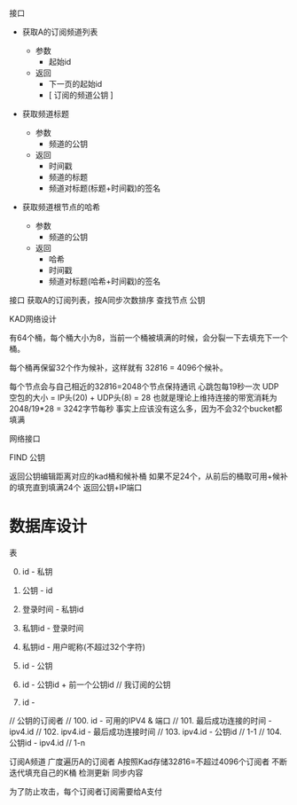 接口 

* 获取A的订阅频道列表 
  * 参数
    * 起始id 
  * 返回
    * 下一页的起始id 
    * [ 订阅的频道公钥 ] 

* 获取频道标题
  * 参数
    * 频道的公钥
  * 返回
    * 时间戳
    * 频道的标题
    * 频道对标题(标题+时间戳)的签名

* 获取频道根节点的哈希
  * 参数
    * 频道的公钥
  * 返回
    * 哈希
    * 时间戳
    * 频道对标题(哈希+时间戳)的签名


接口 
  获取A的订阅列表，按A同步次数排序
  查找节点 公钥


KAD网络设计

有64个桶，每个桶大小为8，当前一个桶被填满的时候，会分裂一下去填充下一个桶。

每个桶再保留32个作为候补，这样就有 32*8*16 = 4096个候补。

每个节点会与自己相近的32*8*16=2048个节点保持通讯
心跳包每19秒一次
UDP 空包的大小 = IP头(20) + UDP头(8) = 28
也就是理论上维持连接的带宽消耗为 2048/19*28 = 3242字节每秒
事实上应该没有这么多，因为不会32个bucket都填满

网络接口
  
FIND 公钥

  返回公钥编辑距离对应的kad桶和候补桶
  如果不足24个，从前后的桶取可用+候补的填充直到填满24个
  返回公钥+IP端口
  



# 数据库设计

表

0. id - 私钥
1. 公钥 - id
2. 登录时间 - 私钥id
3. 私钥id - 登录时间
4. 私钥id - 用户昵称(不超过32个字符)

10. id - 公钥
11. id - 公钥id + 前一个公钥id  // 我订阅的公钥
12. id - 

// 公钥的订阅者
// 100. id - 可用的IPV4 & 端口
// 101. 最后成功连接的时间 - ipv4.id 
// 102. ipv4.id - 最后成功连接时间 
// 103. ipv4.id - 公钥id // 1-1
// 104. 公钥id - ipv4.id // 1-n 

订阅A频道
广度遍历A的订阅者
  A按照Kad存储32*8*16=不超过4096个订阅者
不断迭代填充自己的K桶
检测更新
同步内容

为了防止攻击，每个订阅者订阅需要给A支付
